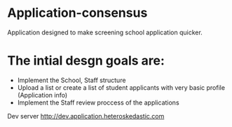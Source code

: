 # Application-consensus
Application designed to make screening school application quicker.

# The intial desgn goals are:
- Implement the School, Staff structure
- Upload a list or create a list of student applicants with very basic profile (Application info)
- Implement the Staff review proccess of the applications

Dev server
http://dev.application.heteroskedastic.com
